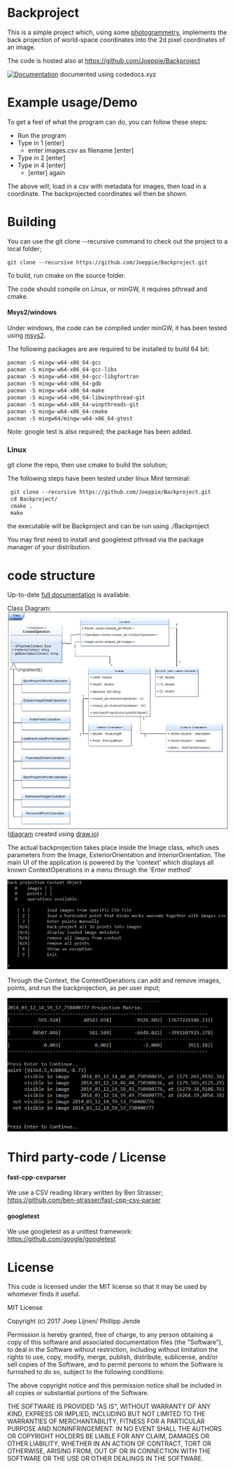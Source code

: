 # Backproject

This is a simple project which, using some [photogrammetry](https://en.wikipedia.org/wiki/Photogrammetry), implements the  back projection of world-space coordinates into the 2d pixel coordinates of an image.

The code is hosted also at https://github.com/Joeppie/Backproject

[![Documentation](https://codedocs.xyz/Joeppie/Backproject.svg)](https://codedocs.xyz/Joeppie/Backproject/files.html)
documented using codedocs.xyz

# Example usage/Demo

To get a feel of what the program can do, you can follow these steps:

- Run the program
- Type in 1 [enter] 
    - enter images.csv as filename [enter] 
- Type in 2 [enter]
- Type in 4 [enter]
    - [enter]  again

The above will; load in a csv with metadata for images, then load in a coordinate.
The backprojected coordinates wil then be shown.
    

# Building
You can use the git clone --recursive command to check out the project to a local folder;

    git clone --recursive https://github.com/Joeppie/Backproject.git

To build, run cmake on the source folder.

The code should compile on Linux, or minGW, it requires pthread and cmake.
 
#### Msys2/windows
Under windows, the code can be compiled under minGW, it has been tested using [msys2](http://www.msys2.org/).

The following packages are are required to be installed to build 64 bit:

    pacman -S mingw-w64-x86_64-gcc
    pacman -S mingw-w64-x86_64-gcc-libs
    pacman -S mingw-w64-x86_64-gcc-libgfortran
    pacman -S mingw-w64-x86_64-gdb
    pacman -S mingw-w64-x86_64-make
    pacman -S mingw-w64-x86_64-libwinpthread-git
    pacman -S mingw-w64-x86_64-winpthreads-git
    pacman -S mingw-w64-x86_64-cmake
    pacman -S mingw64/mingw-w64-x86_64-gtest

Note: google test is also required; the package has been added.

### Linux
 git clone the repo, then use cmake to build the solution;
 
 The following steps have been tested under linux Mint terminal:
 
     git clone --recursive https://github.com/Joeppie/Backproject.git
     cd Backproject/
     cmake .
     make
 
 the executable will be Backproject and can be run using  ./Backproject
 
 You may first need to install and googletest pthread via the package manager of your distribution.
 
# code structure

Up-to-date [full documentation]((https://codedocs.xyz/Joeppie/Backproject/files.html)) is available.

Class Diagram:
![Class Diagram SVG](https://github.com/Joeppie/Backproject/blob/master/Class%20Diagram.png?raw=true)
([diagram](https://github.com/Joeppie/Backproject/blob/master/Class%20Diagram.xml) created using [draw.io](https://draw.io))

The actual backprojection takes place inside the Image class, which uses parameters from the Image, ExteriorOrientation and InteriorOrientation.
The main UI of the application is powered by the 'context' which displays all known ContextOperations in a menu through the 'Enter method'

![Menu Screenshot](https://github.com/Joeppie/Backproject/blob/master/screenshot.png?raw=true)

Through the Context, the ContextOperations can add and remove images, points, and run the backprojection, as per user input;

![back projection Screenshot](https://github.com/Joeppie/Backproject/blob/master/screenshot2.png?raw=true)


# Third party-code / License

#### fast-cpp-csvparser
We use a CSV reading library written by Ben Strasser; https://github.com/ben-strasser/fast-cpp-csv-parser
#### googletest
We use googletest as a unittest framework: https://github.com/google/googletest



# License
This code is licensed under the MIT license so that it may be used by whomever finds it useful.

MIT License

Copyright (c) 2017 Joep Lijnen/ Phillipp Jende

Permission is hereby granted, free of charge, to any person obtaining a copy
of this software and associated documentation files (the "Software"), to deal
in the Software without restriction, including without limitation the rights
to use, copy, modify, merge, publish, distribute, sublicense, and/or sell
copies of the Software, and to permit persons to whom the Software is
furnished to do so, subject to the following conditions:

The above copyright notice and this permission notice shall be included in all
copies or substantial portions of the Software.

THE SOFTWARE IS PROVIDED "AS IS", WITHOUT WARRANTY OF ANY KIND, EXPRESS OR
IMPLIED, INCLUDING BUT NOT LIMITED TO THE WARRANTIES OF MERCHANTABILITY,
FITNESS FOR A PARTICULAR PURPOSE AND NONINFRINGEMENT. IN NO EVENT SHALL THE
AUTHORS OR COPYRIGHT HOLDERS BE LIABLE FOR ANY CLAIM, DAMAGES OR OTHER
LIABILITY, WHETHER IN AN ACTION OF CONTRACT, TORT OR OTHERWISE, ARISING FROM,
OUT OF OR IN CONNECTION WITH THE SOFTWARE OR THE USE OR OTHER DEALINGS IN THE
SOFTWARE.
